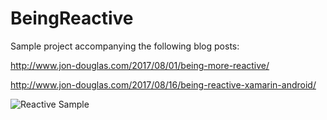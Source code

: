 # BeingReactive

Sample project accompanying the following blog posts:

<http://www.jon-douglas.com/2017/08/01/being-more-reactive/>

<http://www.jon-douglas.com/2017/08/16/being-reactive-xamarin-android/>

![Reactive Sample](http://i.imgur.com/yCJvRkb.gif)
